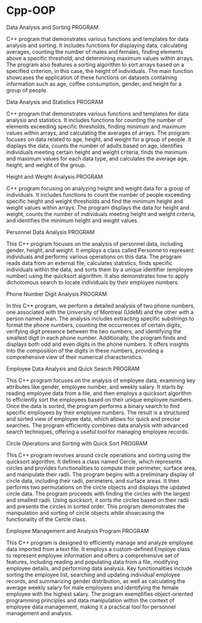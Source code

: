 # Cpp-OOP

Data Analysis and Sorting PROGRAM

C++ program that demonstrates various functions and templates for data analysis and sorting. It includes functions for displaying data, calculating averages, counting the number of males and females, finding elements above a specific threshold, and determining maximum values within arrays. The program also features a sorting algorithm to sort arrays based on a specified criterion, in this case, the height of individuals. The main function showcases the application of these functions on datasets containing information such as age, coffee consumption, gender, and height for a group of people.


Data Analysis and Statistics PROGRAM

C++ program that demonstrates various functions and templates for data analysis and statistics. It includes functions for counting the number of elements exceeding specific thresholds, finding minimum and maximum values within arrays, and calculating the averages of arrays. The program focuses on data related to age, height, and weight for a group of people. It displays the data, counts the number of adults based on age, identifies individuals meeting certain height and weight criteria, finds the minimum and maximum values for each data type, and calculates the average age, height, and weight of the group.


Height and Weight Analysis PROGRAM

C++ program focusing on analyzing height and weight data for a group of individuals. It includes functions to count the number of people exceeding specific height and weight thresholds and find the minimum height and weight values within arrays. The program displays the data for height and weight, counts the number of individuals meeting height and weight criteria, and identifies the minimum height and weight values.


Personnel Data Analysis PROGRAM

This C++ program focuses on the analysis of personnel data, including gender, height, and weight. It employs a class called Personne to represent individuals and performs various operations on this data. The program reads data from an external file, calculates statistics, finds specific individuals within the data, and sorts them by a unique identifier (employee number) using the quicksort algorithm. It also demonstrates how to apply dichotomous search to locate individuals by their employee numbers.


Phone Number Digit Analysis PROGRAM

In this C++ program, we perform a detailed analysis of two phone numbers, one associated with the University of Montreal (UdeM) and the other with a person named Jean. The analysis includes extracting specific substrings to format the phone numbers, counting the occurrences of certain digits, verifying digit presence between the two numbers, and identifying the smallest digit in each phone number. Additionally, the program finds and displays both odd and even digits in the phone numbers. It offers insights into the composition of the digits in these numbers, providing a comprehensive view of their numerical characteristics.


Employee Data Analysis and Quick Search PROGRAM

This C++ program focuses on the analysis of employee data, examining key attributes like gender, employee number, and weekly salary. It starts by reading employee data from a file, and then employs a quicksort algorithm to efficiently sort the employees based on their unique employee numbers. Once the data is sorted, the program performs a binary search to find specific employees by their employee numbers. The result is a structured and sorted view of employee data, which allows for quick and precise searches. The program efficiently combines data analysis with advanced search techniques, offering a useful tool for managing employee records.


Circle Operations and Sorting with Quick Sort PROGRAM

This C++ program revolves around circle operations and sorting using the quicksort algorithm. It defines a class named Cercle, which represents circles and provides functionalities to compute their perimeter, surface area, and manipulate their radii. The program begins with a preliminary display of circle data, including their radii, perimeters, and surface areas. It then performs two permutations on the circle objects and displays the updated circle data.
The program proceeds with finding the circles with the largest and smallest radii. Using quicksort, it sorts the circles based on their radii and presents the circles in sorted order. This program demonstrates the manipulation and sorting of circle objects while showcasing the functionality of the Cercle class.


Employee Management and Analysis Program PROGRAM

This C++ program is designed to efficiently manage and analyze employee data imported from a text file. It employs a custom-defined Employe class to represent employee information and offers a comprehensive set of features, including reading and populating data from a file, modifying employee details, and performing data analysis. Key functionalities include sorting the employee list, searching and updating individual employee records, and summarizing gender distribution, as well as calculating the average weekly salary for male employees and identifying the female employee with the highest salary. The program exemplifies object-oriented programming principles and data manipulation within the context of employee data management, making it a practical tool for personnel management and analysis.
